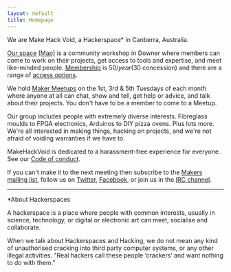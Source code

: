 ```yaml
---
layout: default
title: Homepage
---
```


<div id="home">
We are Make Hack Void, a Hackerspace* in Canberra, Australia.

[Our space]() [(Map)]() is a community workshop in Downer where members can come to work on their projects, get access to tools and expertise, and meet like-minded people. [Membership]() is $50/year ($30 concession) and there are a range of [access options]().

We hold [Maker Meetups](meetings/) on the 1st, 3rd &amp; 5th Tuesdays of each month where anyone at all can chat, show and tell, get help or advice, and talk about their projects. You don't have to be a member to come to a Meetup.

Our group includes people with extremely diverse interests. Fibreglass moulds to FPGA electronics, Arduinos to DIY pizza ovens. Plus lots more. We're all interested in making things, hacking on projects, and we're not afraid of voiding warranties if we have to.

MakeHackVoid is dedicated to a harassment-free experience for everyone. See our [Code of conduct](code-of-conduct).

If you can't make it to the next meeting then subscribe to the [Makers mailing list](contacts/), follow us on [Twitter](http://twitter.com/makehackvoid), [Facebook](http://www.facebook.com/group.php?gid=357947732276), or join us in the [IRC channel](contacts/).

<hr>

*About Hackerspaces

A hackerspace is a place where people with common interests, usually in science, technology, or digital or electronic art can meet, socialise and collaborate.

When we talk about Hackerspaces and Hacking, we do not mean any kind of unauthorised cracking into third party computer systems, or any other illegal activities. "Real hackers call these people ‘crackers’ and want nothing to do with them."
</div>